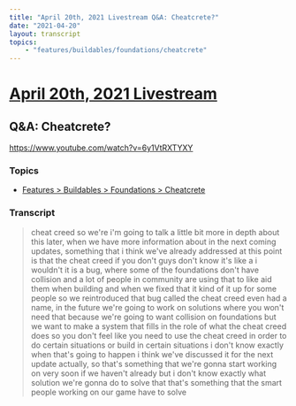 ```yaml
---
title: "April 20th, 2021 Livestream Q&A: Cheatcrete?"
date: "2021-04-20"
layout: transcript
topics:
    - "features/buildables/foundations/cheatcrete"
---
```

# [April 20th, 2021 Livestream](../2021-04-20.md)
## Q&A: Cheatcrete?
https://www.youtube.com/watch?v=6y1VtRXTYXY

### Topics
* [Features > Buildables > Foundations > Cheatcrete](../topics/features/buildables/foundations/cheatcrete.md)

### Transcript

> cheat creed so we're i'm going to talk a little bit more in depth about this later, when we have more information about in the next coming updates, something that i think we've already addressed at this point is that the cheat creed if you don't guys don't know it's like a i wouldn't it is a bug, where some of the foundations don't have collision and a lot of people in community are using that to like aid them when building and when we fixed that it kind of it up for some people so we reintroduced that bug called the cheat creed even had a name, in the future we're going to work on solutions where you won't need that because we're going to want collision on foundations but we want to make a system that fills in the role of what the cheat creed does so you don't feel like you need to use the cheat creed in order to do certain situations or build in certain situations i don't know exactly when that's going to happen i think we've discussed it for the next update actually, so that's something that we're gonna start working on very soon if we haven't already but i don't know exactly what solution we're gonna do to solve that that's something that the smart people working on our game have to solve
